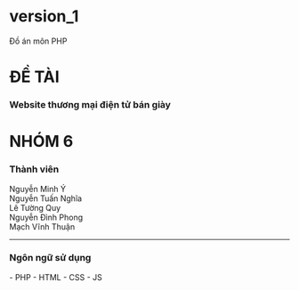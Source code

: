 # version_1
Đồ án môn PHP

<h1>ĐỀ TÀI</h1>
<h3>Website thương mại điện tử bán giày</h3>
<h1>NHÓM 6</h1>
<h3>Thành viên</h3>
Nguyễn Minh	Ý <br>
Nguyễn Tuấn	Nghĩa <br>
Lê Tường	Quy <br>
Nguyễn Đình	Phong <br>
Mạch Vĩnh	Thuận <br>
<hr>
<h3>Ngôn ngữ sử dụng</h3>
- PHP
- HTML
- CSS
- JS
